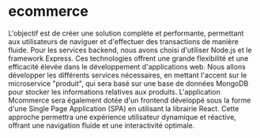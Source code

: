 # ecommerce

L'objectif est de créer une solution complète et performante, permettant aux utilisateurs de naviguer et d'effectuer des
transactions de manière fluide.
Pour les services backend, nous avons choisi d'utiliser Node.js et le framework Express. Ces technologies offrent une grande 
flexibilité et une efficacité élevée dans le développement d'applications web. Nous allons développer les différents services 
nécessaires, en mettant l'accent sur le microservice "produit", qui sera basé sur une base de données MongoDB pour stocker les
informations relatives aux produits. L'application Mcommerce sera également dotée d'un frontend développé sous la forme d'une 
Single Page Application (SPA) en utilisant la librairie React.
Cette approche permettra une expérience utilisateur dynamique et réactive, offrant une navigation fluide et une interactivité optimale.
